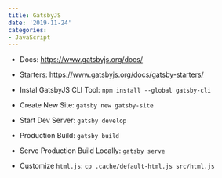 ```yaml
---
title: GatsbyJS
date: '2019-11-24'
categories:
- JavaScript
---
```


- Docs: https://www.gatsbyjs.org/docs/
- Starters: https://www.gatsbyjs.org/docs/gatsby-starters/

- Instal GatsbyJS CLI Tool: `npm install --global gatsby-cli`
- Create New Site: `gatsby new gatsby-site`
- Start Dev Server: `gatsby develop`
- Production Build: `gatsby build`
- Serve Production Build Locally: `gatsby serve`

- Customize `html.js`: `cp .cache/default-html.js src/html.js`